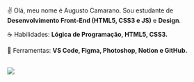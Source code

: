 <p align="left"> 
 ✌ Olá, meu nome é Augusto Camarano. Sou estudante de <strong>Desenvolvimento Front-End (HTML5, CSS3 e JS)</strong> e <strong>Design</strong>.
</p>

<p align="left">
 ☕ Habilidades: <strong>Lógica de Programação, HTML5, CSS3.</strong>
</p>

<p align="left">
  💼 Ferramentas: <strong>VS Code, Figma, Photoshop, Notion e GitHub.</strong>
</p>
<br>
<a href="https://eaecamarano.github.io/link-s/" alt="Redes Sociais">
    <img src="https://img.shields.io/badge/-Redes Sociais-6610F2?style=for-the-badge&link="https://eaecamarano.github.io/bio.links/">
</a>
